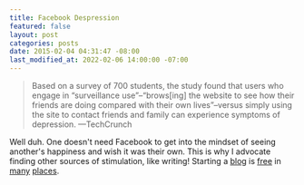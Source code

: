 ```yaml
---
title: Facebook Despression
featured: false
layout: post
categories: posts
date: 2015-02-04 04:31:47 -08:00
last_modified_at: 2022-02-06 14:00:00 -07:00
---
```


>  Based on a survey of 700 students, the study found that users who engage in “surveillance use”–“brows[ing] the website to see how their friends are doing compared with their own lives”–versus simply using the site to contact friends and family can experience symptoms of depression.
> —TechCrunch

Well duh. One doesn't need Facebook to get into the mindset of seeing another's happiness and wish it was their own. This is why I advocate finding other sources of stimulation, like writing! Starting a [blog](http://wordpress.com) is [free](http://tumblr.com) in [many](http://blogger.com) [places](http://medium.com).

